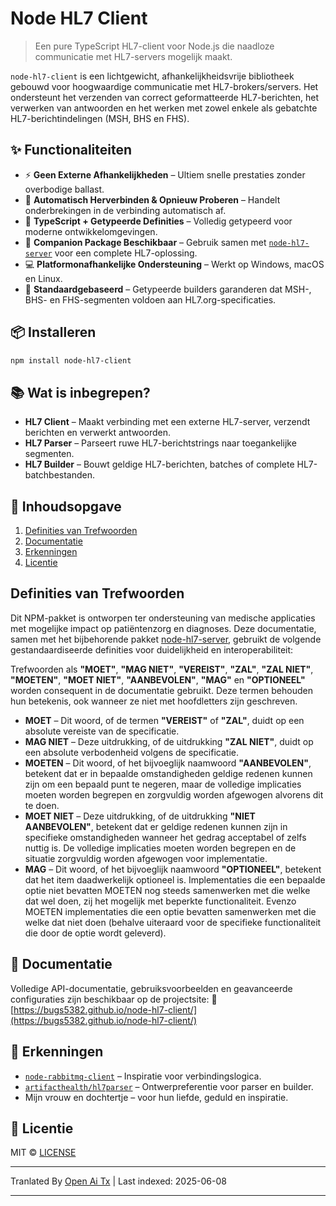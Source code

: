 # Node HL7 Client

> Een pure TypeScript HL7-client voor Node.js die naadloze communicatie met HL7-servers mogelijk maakt.

`node-hl7-client` is een lichtgewicht, afhankelijkheidsvrije bibliotheek gebouwd voor hoogwaardige communicatie met HL7-brokers/servers. Het ondersteunt het verzenden van correct geformatteerde HL7-berichten, het verwerken van antwoorden en het werken met zowel enkele als gebatchte HL7-berichtindelingen (MSH, BHS en FHS).

## ✨ Functionaliteiten

* ⚡ **Geen Externe Afhankelijkheden** – Ultiem snelle prestaties zonder overbodige ballast.
* 🔁 **Automatisch Herverbinden & Opnieuw Proberen** – Handelt onderbrekingen in de verbinding automatisch af.
* 🧠 **TypeScript + Getypeerde Definities** – Volledig getypeerd voor moderne ontwikkelomgevingen.
* 🤝 **Companion Package Beschikbaar** – Gebruik samen met [`node-hl7-server`](https://www.npmjs.com/package/node-hl7-server) voor een complete HL7-oplossing.
* 💻 **Platformonafhankelijke Ondersteuning** – Werkt op Windows, macOS en Linux.
* 🧭 **Standaardgebaseerd** – Getypeerde builders garanderen dat MSH-, BHS- en FHS-segmenten voldoen aan HL7.org-specificaties.

## 📦 Installeren

```bash
npm install node-hl7-client
```

## 📚 Wat is inbegrepen?

* **HL7 Client** – Maakt verbinding met een externe HL7-server, verzendt berichten en verwerkt antwoorden.
* **HL7 Parser** – Parseert ruwe HL7-berichtstrings naar toegankelijke segmenten.
* **HL7 Builder** – Bouwt geldige HL7-berichten, batches of complete HL7-batchbestanden.

## 🧾 Inhoudsopgave

1. [Definities van Trefwoorden](#keyword-definitions)
2. [Documentatie](#documentation)
3. [Erkenningen](#acknowledgements)
4. [Licentie](#license)

## Definities van Trefwoorden

Dit NPM-pakket is ontworpen ter ondersteuning van medische applicaties met mogelijke impact op patiëntenzorg en diagnoses. Deze documentatie, samen met het bijbehorende pakket [node-hl7-server](https://www.npmjs.com/package/node-hl7-server), gebruikt de volgende gestandaardiseerde definities voor duidelijkheid en interoperabiliteit:

Trefwoorden als **"MOET"**, **"MAG NIET"**, **"VEREIST"**, **"ZAL"**, **"ZAL NIET"**, **"MOETEN"**, **"MOET NIET"**, **"AANBEVOLEN"**, **"MAG"** en **"OPTIONEEL"** worden consequent in de documentatie gebruikt. Deze termen behouden hun betekenis, ook wanneer ze niet met hoofdletters zijn geschreven.

* **MOET** – Dit woord, of de termen **"VEREIST"** of **"ZAL"**, duidt op een absolute vereiste van de specificatie.
* **MAG NIET** – Deze uitdrukking, of de uitdrukking **"ZAL NIET"**, duidt op een absolute verbodenheid volgens de specificatie.
* **MOETEN** – Dit woord, of het bijvoeglijk naamwoord **"AANBEVOLEN"**, betekent dat er in bepaalde omstandigheden geldige redenen kunnen zijn om een bepaald punt te negeren, maar de volledige implicaties moeten worden begrepen en zorgvuldig worden afgewogen alvorens dit te doen.
* **MOET NIET** – Deze uitdrukking, of de uitdrukking **"NIET AANBEVOLEN"**, betekent dat er geldige redenen kunnen zijn in specifieke omstandigheden wanneer het gedrag acceptabel of zelfs nuttig is. De volledige implicaties moeten worden begrepen en de situatie zorgvuldig worden afgewogen voor implementatie.
* **MAG** – Dit woord, of het bijvoeglijk naamwoord **"OPTIONEEL"**, betekent dat het item daadwerkelijk optioneel is. Implementaties die een bepaalde optie niet bevatten MOETEN nog steeds samenwerken met die welke dat wel doen, zij het mogelijk met beperkte functionaliteit. Evenzo MOETEN implementaties die een optie bevatten samenwerken met die welke dat niet doen (behalve uiteraard voor de specifieke functionaliteit die door de optie wordt geleverd).

## 📖 Documentatie

Volledige API-documentatie, gebruiksvoorbeelden en geavanceerde configuraties zijn beschikbaar op de projectsite:
🔗 [https://bugs5382.github.io/node-hl7-client/](https://bugs5382.github.io/node-hl7-client/)

## 🙏 Erkenningen

* [`node-rabbitmq-client`](https://github.com/cody-greene/node-rabbitmq-client) – Inspiratie voor verbindingslogica.
* [`artifacthealth/hl7parser`](https://github.com/artifacthealth/hl7parser) – Ontwerpreferentie voor parser en builder.
* Mijn vrouw en dochtertje – voor hun liefde, geduld en inspiratie.


## 📄 Licentie

MIT © [LICENSE](LICENSE)


---

Tranlated By [Open Ai Tx](https://github.com/OpenAiTx/OpenAiTx) | Last indexed: 2025-06-08

---